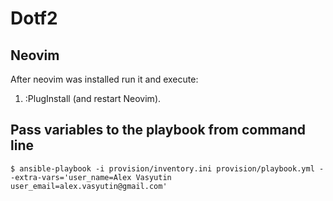 # Dotf2

## Neovim

After neovim was installed run it and execute:

1. :PlugInstall (and restart Neovim).

## Pass variables to the playbook from command line

``` shell
$ ansible-playbook -i provision/inventory.ini provision/playbook.yml --extra-vars='user_name=Alex Vasyutin user_email=alex.vasyutin@gmail.com'
```
